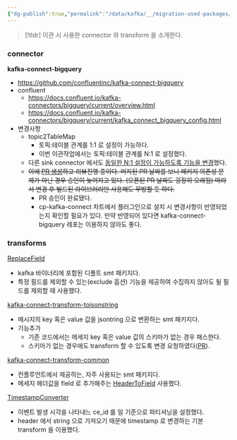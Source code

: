 ```yaml
---
{"dg-publish":true,"permalink":"/data/kafka/__/migration-used-packages/","tags":["kafka","connect"],"noteIcon":"","created":"2024-06-30T00:39:32.000+09:00"}
---
```




> [!tldr]
> 이관 시 사용한 connector 와 transform 을 소개한다.


### connector


**kafka-connect-bigquery**
- https://github.com/confluentinc/kafka-connect-bigquery
- confluent
    - https://docs.confluent.io/kafka-connectors/bigquery/current/overview.html
    - https://docs.confluent.io/kafka-connectors/bigquery/current/kafka_connect_bigquery_config.html
- 변경사항
    - topic2TableMap
        - 토픽:테이블 관계를 1:1 로 설정이 가능하다.
        - 이번 이관작업에서는 토픽:테이블 관계를 N:1 로 설정했다.
    - 다른 sink connector 에서도 [동일한 N:1 설정이 가능하도록 기능을 변경](https://github.com/snowflakedb/snowflake-kafka-connector/pull/459)했다.
    - ~~이에 [PR 생성](https://github.com/confluentinc/kafka-connect-bigquery/pull/361)하고 리뷰진행 중이다. 머지된 PR 날짜를 보니 패키지 의존성 문제가 아닌 경우 승인이 늦어지고 있다. (오픈된 PR 날짜도 굉장히 오래됨) 따라서 변경 후 빌드된 라이브러리만 사용해도 무방할 듯 하다.~~
        - PR 승인이 완료됐다.
        - cp-kafka-connect 차트에서 플러그인으로 설치 시 변경사항이 반영되었는지 확인할 필요가 있다. 만약 반영되어 있다면 kafka-connect-bigquery 레포는 이용하지 않아도 좋다.


### transforms


[ReplaceField](https://docs.confluent.io/platform/current/connect/transforms/replacefield.html#replacefield)
- kafka 바이너리에 포함된 디폴트 smt 패키지다.
- 특정 필드를 제외할 수 있는(exclude 옵션) 기능을 제공하여 수집하지 않아도 될 필드를 제외할 때 사용했다.


[kafka-connect-transform-tojsonstring](https://github.com/an0r0c/kafka-connect-transform-tojsonstring)
- 메시지의 key 혹은 value 값을 jsontring 으로 변환하는 smt 패키지다.
- 기능추가
    - 기존 코드에서는 메세지 key 혹은 value 값의 스키마가 없는 경우 패스한다.
    - 스키마가 없는 경우에도 transform 할 수 있도록 변경 요청하였다([PR](https://github.com/an0r0c/kafka-connect-transform-tojsonstring/pull/18)).


[kafka-connect-transform-common](https://github.com/jcustenborder/kafka-connect-transform-common)
- 컨플루언트에서 제공하는, 자주 사용되는 smt 패키지다.
- 메세지 헤더값을 field 로 추가해주는 [HeaderToField](https://jcustenborder.github.io/kafka-connect-documentation/projects/kafka-connect-transform-common/transformations/HeaderToField.html) 사용했다.


[TimestampConverter](https://docs.confluent.io/platform/current/connect/transforms/timestampconverter.html)
- 이벤트 발생 시각을 나타내느 ce_id 를 일 기준으로 파티셔닝을 설정했다.
- header 에서 string 으로 가져오기 때문에 timestamp 로 변경하는 기본 transform 을 이용했다.